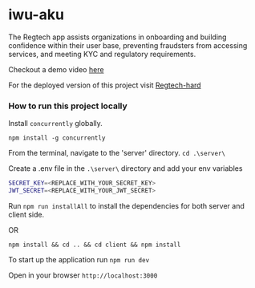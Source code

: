 # iwu-aku
The Regtech app assists organizations in onboarding and building confidence within their user base, preventing fraudsters from accessing services, and meeting KYC and regulatory requirements.

Checkout a demo video [here](https://drive.google.com/file/d/1XRaBcHURSzjF5cLNSyjVeZc2Btc4jEAm/view?usp=sharing) 

For the deployed version of this project visit [Regtech-hard](https://regtech-hard.herokuapp.com/)

### How to run this project locally

Install `concurrently` globally.

`npm install -g concurrently`

From the terminal, navigate to the 'server' directory.
`cd .\server\`

Create a .env file in the `.\server\` directory and add your env variables
```bash
SECRET_KEY=<REPLACE_WITH_YOUR_SECRET_KEY>
JWT_SECRET=<REPLACE_WITH_YOUR_JWT_SECRET>
```

Run `npm run installAll` to install the dependencies for both server and client side.

OR

`npm install && cd .. && cd client && npm install`

To start up the application run `npm run dev`

Open in your browser `http://localhost:3000`
